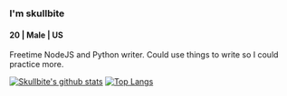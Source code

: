 ### I'm skullbite
#### 20 | Male | US
Freetime NodeJS and Python writer. Could use things to write so I could practice more.



[![Skullbite's github stats](https://github-readme-stats.vercel.app/api?username=skullbite&theme=prussian)](https://github.com/anuraghazra/github-readme-stats)
[![Top Langs](https://github-readme-stats.vercel.app/api/top-langs/?username=skullbite&layout=compact&theme=prussian)](https://github.com/anuraghazra/github-readme-stats)


<!--
**Skullbite/Skullbite** is a ✨ _special_ ✨ repository because its `README.md` (this file) appears on your GitHub profile.

Here are some ideas to get you started:

- 🔭 I’m currently working on ...
- 🌱 I’m currently learning ...
- 👯 I’m looking to collaborate on ...
- 🤔 I’m looking for help with ...
- 💬 Ask me about ...
- 📫 How to reach me: ...
- 😄 Pronouns: ...
- ⚡ Fun fact: ...
-->

